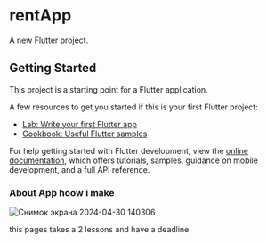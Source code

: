 # rentApp

A new Flutter project.

## Getting Started

This project is a starting point for a Flutter application.

A few resources to get you started if this is your first Flutter project:

- [Lab: Write your first Flutter app](https://docs.flutter.dev/get-started/codelab)
- [Cookbook: Useful Flutter samples](https://docs.flutter.dev/cookbook)

For help getting started with Flutter development, view the
[online documentation](https://docs.flutter.dev/), which offers tutorials,
samples, guidance on mobile development, and a full API reference.
### About App hoow i make
![Снимок экрана 2024-04-30 140306](https://github.com/ademabek/flutter_rentApp/assets/144406245/ce0dccb8-c368-4946-8f6f-6751c7aa4a15)

this pages takes a 2 lessons and have a deadline
